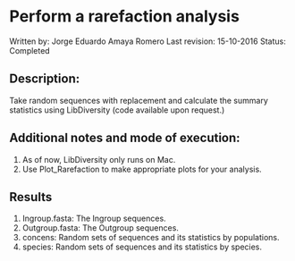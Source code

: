 # Perform a rarefaction analysis
Written by: Jorge Eduardo Amaya Romero
Last revision: 15-10-2016
Status: Completed

## Description: 
Take random sequences with replacement and calculate the summary statistics using LibDiversity (code available upon request.)

## Additional notes and mode of execution:

1. As of now, LibDiversity only runs on Mac.
2. Use Plot\_Rarefaction to make appropriate plots for your analysis.

## Results
1. Ingroup.fasta: The Ingroup sequences.
2. Outgroup.fasta: The Outgroup sequences.
3. concens: Random sets of sequences and its statistics by populations.
4. species: Random sets of sequences and its statistics by species.
